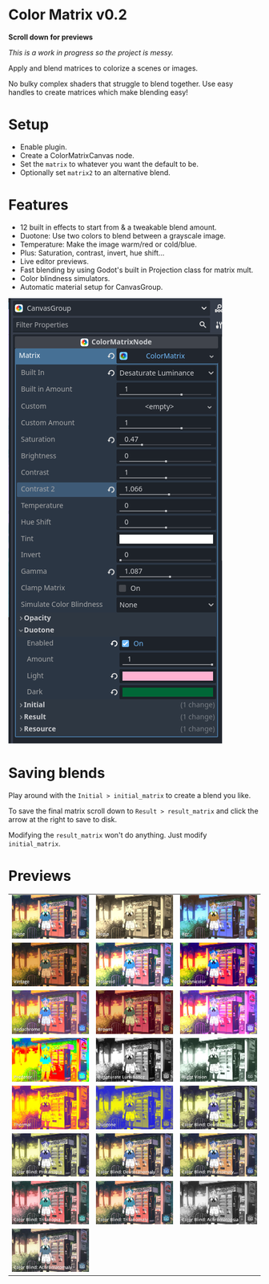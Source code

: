 # Color Matrix v0.2

**Scroll down for previews**

*This is a work in progress so the project is messy.*

Apply and blend matrices to colorize a scenes or images.

No bulky complex shaders that struggle to blend together. Use easy handles to create matrices which make blending easy!

# Setup
- Enable plugin.
- Create a ColorMatrixCanvas node.
- Set the `matrix` to whatever you want the default to be.
- Optionally set `matrix2` to an alternative blend.

# Features
- 12 built in effects to start from & a tweakable blend amount.
- Duotone: Use two colors to blend between a grayscale image.
- Temperature: Make the image warm/red or cold/blue.
- Plus: Saturation, contrast, invert, hue shift...
- Live editor previews.
- Fast blending by using Godot's built in Projection class for matrix mult.
- Color blindness simulators.
- Automatic material setup for CanvasGroup.

![](./demo/screenshots/editor.png)

# Saving blends

Play around with the `Initial > initial_matrix` to create a blend you like.

To save the final matrix scroll down to `Result > result_matrix` and click the arrow at the right to save to disk.

Modifying the `result_matrix` won't do anything. Just modify `initial_matrix`.

# Previews
| | | |
|-|-|-|
|![](./demo/screenshots/adv_none.webp)|![](./demo/screenshots/adv_sepia.webp)|![](./demo/screenshots/adv_bgr.webp)|
|![](./demo/screenshots/adv_vintage.webp)|![](./demo/screenshots/adv_polaroid.webp)|![](./demo/screenshots/adv_technicolor.webp)|
|![](./demo/screenshots/adv_kodachrome.webp)|![](./demo/screenshots/adv_browni.webp)|![](./demo/screenshots/adv_lsd.webp)|
|![](./demo/screenshots/adv_predator.webp)|![](./demo/screenshots/adv_desaturate_luminance.webp)|![](./demo/screenshots/adv_night_vision.webp)|
|![](./demo/screenshots/adv_thermal.webp)|![](./demo/screenshots/Duotone.webp)|![](./demo/screenshots/cb_deuteranopia.webp)|
|![](./demo/screenshots/cb_protanopia.webp)|![](./demo/screenshots/cb_deuteranomaly.webp)|![](./demo/screenshots/cb_protanomaly.webp)|
|![](./demo/screenshots/cb_tritanopia.webp)|![](./demo/screenshots/cb_tritanomaly.webp)|![](./demo/screenshots/cb_achromatopsia.webp)|
|![](./demo/screenshots/cb_achromatomaly.webp)|||
